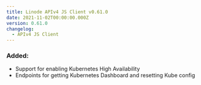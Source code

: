 ```yaml
---
title: Linode APIv4 JS Client v0.61.0
date: 2021-11-02T00:00:00.000Z
version: 0.61.0
changelog:
  - APIv4 JS Client
---
```


### Added:
- Support for enabling Kubernetes High Availability
- Endpoints for getting Kubernetes Dashboard and resetting Kube config
